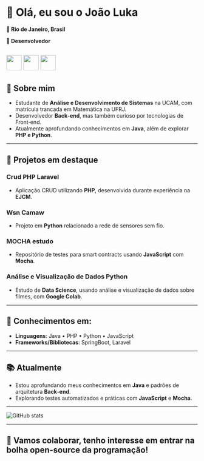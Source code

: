 # 👋 Olá, eu sou o João Luka

**📍 Rio de Janeiro, Brasil** 

**🎯 Desenvolvedor**  

<img loading="lazy" src="https://cdn.jsdelivr.net/gh/devicons/devicon/icons/java/java-original.svg" width="40" height="40"/> <img loading="lazy" src="https://cdn.jsdelivr.net/gh/devicons/devicon/icons/python/python-original.svg" width="40" height="40"/>  <img loading="lazy" src="https://cdn.jsdelivr.net/gh/devicons/devicon/icons/php/php-original.svg" width="40" height="40"/> 
---

## 🧠 Sobre mim

- Estudante de **Análise e Desenvolvimento de Sistemas** na UCAM, com matrícula trancada em Matemática na UFRJ.  
- Desenvolvedor **Back‑end**, mas também curioso por tecnologias de Front‑end.  
- Atualmente aprofundando conhecimentos em **Java**, além de explorar **PHP e Python**.

---

## 💼 Projetos em destaque

### Crud PHP Laravel  
- Aplicação CRUD utilizando **PHP**, desenvolvida durante experiência na **EJCM**.

### Wsn Camaw
- Projeto em **Python** relacionado a rede de sensores sem fio. 

### MOCHA estudo
- Repositório de testes para smart contracts usando **JavaScript** com **Mocha**.  

### Análise e Visualização de Dados Python 
- Estudo de **Data Science**, usando análise e visualização de dados sobre filmes, com **Google Colab**.

---

## 🚀 Conhecimentos em:

- **Linguagens**: Java • PHP • Python • JavaScript  
- **Frameworks/Bibliotecas**: SpringBoot, Laravel  

---

## 📚 Atualmente

- Estou aprofundando meus conhecimentos em  **Java** e padrões de arquitetura **Back‑end**.  
- Explorando testes automatizados e práticas com **JavaScript** e **Mocha**.

---
![GitHub stats](https://github-readme-stats.vercel.app/api?username=jotaelebbk&show_icons=true&theme=default)

---

## 🤝 Vamos colaborar, tenho interesse em entrar na bolha open-source da programação!


          

